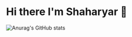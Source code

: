 # Hi there I'm Shaharyar 🤝

![Anurag's GitHub stats](https://github-readme-stats.vercel.app/api?username=Shaharyar-saleem&show_icons=true&theme=radical)
